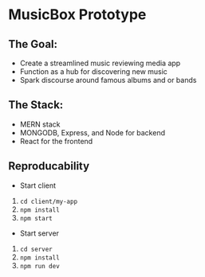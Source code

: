 # MusicBox Prototype

## The Goal:
- Create a streamlined music reviewing media app
- Function as a hub for discovering new music
- Spark discourse around famous albums and or bands

## The Stack:
- MERN stack
- MONGODB, Express, and Node for backend 
- React for the frontend

## Reproducability
- Start client
1. `cd client/my-app`
2. `npm install`
3. `npm start `
- Start server
1. `cd server `
2. `npm install`
3. `npm run dev`
